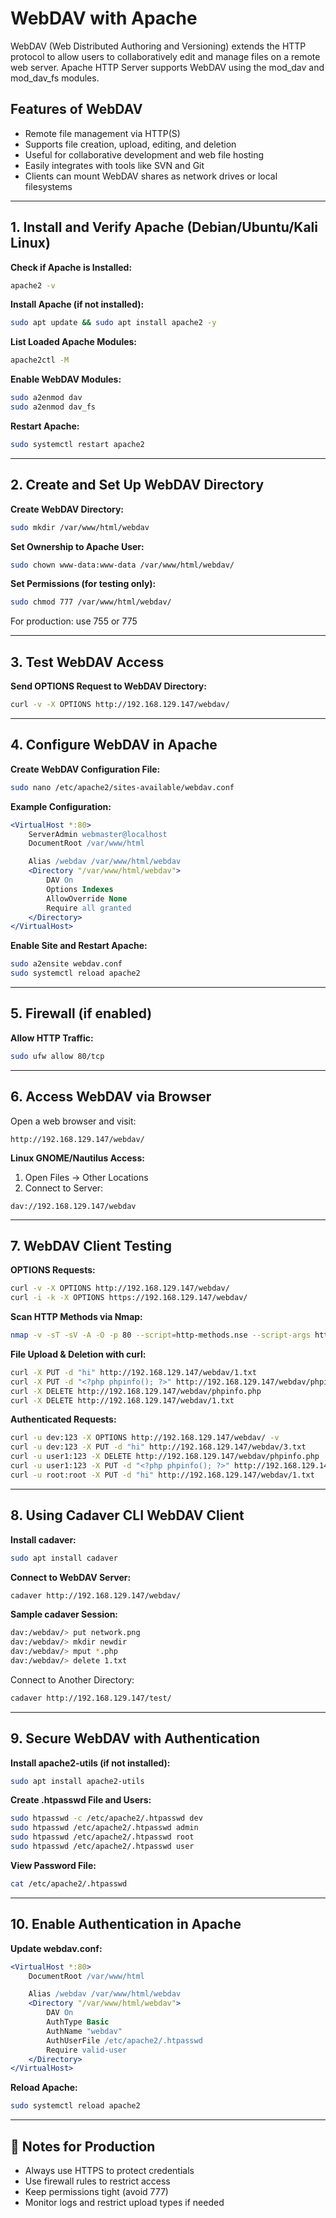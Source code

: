 
# WebDAV with Apache
WebDAV (Web Distributed Authoring and Versioning) extends the HTTP protocol to allow users to collaboratively edit and manage files on a remote web server. Apache HTTP Server supports WebDAV using the mod_dav and mod_dav_fs modules.

## Features of WebDAV

- Remote file management via HTTP(S)
- Supports file creation, upload, editing, and deletion
- Useful for collaborative development and web file hosting
- Easily integrates with tools like SVN and Git
- Clients can mount WebDAV shares as network drives or local filesystems

---

## 1. Install and Verify Apache (Debian/Ubuntu/Kali Linux)

**Check if Apache is Installed:**

```bash
apache2 -v
```

**Install Apache (if not installed):**

```bash
sudo apt update && sudo apt install apache2 -y
```

**List Loaded Apache Modules:**

```bash
apache2ctl -M
```

**Enable WebDAV Modules:**

```bash
sudo a2enmod dav
sudo a2enmod dav_fs
```

**Restart Apache:**

```bash
sudo systemctl restart apache2
```

---

## 2. Create and Set Up WebDAV Directory

**Create WebDAV Directory:**

```bash
sudo mkdir /var/www/html/webdav
```

**Set Ownership to Apache User:**

```bash
sudo chown www-data:www-data /var/www/html/webdav/
```

**Set Permissions (for testing only):**

```bash
sudo chmod 777 /var/www/html/webdav/
```

For production: use 755 or 775

---

## 3. Test WebDAV Access

**Send OPTIONS Request to WebDAV Directory:**

```bash
curl -v -X OPTIONS http://192.168.129.147/webdav/
```

---

## 4. Configure WebDAV in Apache

**Create WebDAV Configuration File:**

```bash
sudo nano /etc/apache2/sites-available/webdav.conf
```

**Example Configuration:**

```apache
<VirtualHost *:80>
    ServerAdmin webmaster@localhost
    DocumentRoot /var/www/html

    Alias /webdav /var/www/html/webdav
    <Directory "/var/www/html/webdav">
        DAV On
        Options Indexes
        AllowOverride None
        Require all granted
    </Directory>
</VirtualHost>
```

**Enable Site and Restart Apache:**

```bash
sudo a2ensite webdav.conf
sudo systemctl reload apache2
```

---

## 5. Firewall (if enabled)

**Allow HTTP Traffic:**

```bash
sudo ufw allow 80/tcp
```

---

## 6. Access WebDAV via Browser

Open a web browser and visit:

```
http://192.168.129.147/webdav/
```

**Linux GNOME/Nautilus Access:**

1. Open Files → Other Locations
2. Connect to Server:

```
dav://192.168.129.147/webdav
```

---

## 7. WebDAV Client Testing

**OPTIONS Requests:**

```bash
curl -v -X OPTIONS http://192.168.129.147/webdav/
curl -i -k -X OPTIONS https://192.168.129.147/webdav/
```

**Scan HTTP Methods via Nmap:**

```bash
nmap -v -sT -sV -A -O -p 80 --script=http-methods.nse --script-args http-methods.url-path='/webdav/' 192.168.129.147
```

**File Upload & Deletion with curl:**

```bash
curl -X PUT -d "hi" http://192.168.129.147/webdav/1.txt
curl -X PUT -d "<?php phpinfo(); ?>" http://192.168.129.147/webdav/phpinfo.php
curl -X DELETE http://192.168.129.147/webdav/phpinfo.php
curl -X DELETE http://192.168.129.147/webdav/1.txt
```

**Authenticated Requests:**

```bash
curl -u dev:123 -X OPTIONS http://192.168.129.147/webdav/ -v
curl -u dev:123 -X PUT -d "hi" http://192.168.129.147/webdav/3.txt
curl -u user1:123 -X DELETE http://192.168.129.147/webdav/phpinfo.php
curl -u user1:123 -X PUT -d "<?php phpinfo(); ?>" http://192.168.129.147/webdav/phpinfo.php
curl -u root:root -X PUT -d "hi" http://192.168.129.147/webdav/1.txt
```

---

## 8. Using Cadaver CLI WebDAV Client

**Install cadaver:**

```bash
sudo apt install cadaver
```

**Connect to WebDAV Server:**

```bash
cadaver http://192.168.129.147/webdav/
```

**Sample cadaver Session:**

```bash
dav:/webdav/> put network.png
dav:/webdav/> mkdir newdir
dav:/webdav/> mput *.php
dav:/webdav/> delete 1.txt
```

Connect to Another Directory:

```bash
cadaver http://192.168.129.147/test/
```

---

## 9. Secure WebDAV with Authentication

**Install apache2-utils (if not installed):**

```bash
sudo apt install apache2-utils
```

**Create .htpasswd File and Users:**

```bash
sudo htpasswd -c /etc/apache2/.htpasswd dev
sudo htpasswd /etc/apache2/.htpasswd admin
sudo htpasswd /etc/apache2/.htpasswd root
sudo htpasswd /etc/apache2/.htpasswd user
```

**View Password File:**

```bash
cat /etc/apache2/.htpasswd
```

---

## 10. Enable Authentication in Apache

**Update webdav.conf:**

```apache
<VirtualHost *:80>
    DocumentRoot /var/www/html

    Alias /webdav /var/www/html/webdav
    <Directory "/var/www/html/webdav">
        DAV On
        AuthType Basic
        AuthName "webdav"
        AuthUserFile /etc/apache2/.htpasswd
        Require valid-user
    </Directory>
</VirtualHost>
```

**Reload Apache:**

```bash
sudo systemctl reload apache2
```

---

## 🔐 Notes for Production

- Always use HTTPS to protect credentials
- Use firewall rules to restrict access
- Keep permissions tight (avoid 777)
- Monitor logs and restrict upload types if needed

